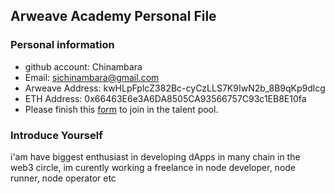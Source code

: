 ## Arweave Academy Personal File

### Personal information

- github account: Chinambara
- Email: sichinambara@gmail.com
- Arweave Address: kwHLpFplcZ382Bc-cyCzLLS7K9IwN2b_8B9qKp9dlcg
- ETH Address: 0x66463E6e3A6DA8505CA93566757C93c1EB8E10fa
- Please finish this [form](https://docs.google.com/forms/d/e/1FAIpQLSfWA5fIIcBgmRppm3jNz5vmf9Mai_QMVil-2pO4r7YKn_Zhtw/viewform?usp=sf_link) to join in the talent pool.

### Introduce Yourself
 i'am have biggest enthusiast in developing dApps in many chain in the web3 circle, im curently working a freelance in node developer, node runner, node operator etc
